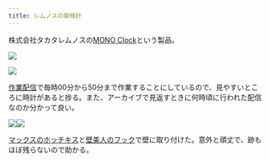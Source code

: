 ```yaml
---
title: レムノスの掛時計
---
```

株式会社タカタレムノスの[MONO Clock](https://www.amazon.co.jp/dp/B004UIT8BK)という製品。

![](https://lh6.googleusercontent.com/9actYyUxo_38pqxHuKsKUWqwaUBgCXw2ncfEnMo4lKnU_vSLORhQxXNfFnNE7wSNQX-zTI95G70lmk4stho8cCiWU2h2uR6_6LYMhvkPxzpXZeaoiu1-VcT2EKiCP2W8SNRkQXBZnt3KP5BE6n-AIsSwfZNLl5QVe_3J1joOcmqK2zkOxL3ZXAJh)

![](https://lh6.googleusercontent.com/I5ULWx26AnK5LCgp_-P89-CBiUDFaIUJ-o18g9GkXxVnpUM2NiN80FYV8V5412plkJL5WhR-itRO1YwTSZqW7kiTZ3oP4ibCaZ73iPiE8kjPKk47dbClYSEES1YaLZxATCISyajZP6O61UShEEO6rYa04agHZBvXofpHmUAYWAPiIBJb0z5eBzdf)

[作業配信](https://www.youtube.com/channel/UC5s-KpSDGzxWPWNv94PnJHw)で毎時00分から50分まで作業することにしているので、見やすいところに時計があると捗る。また、アーカイブで見返すときに何時頃に行われた配信なのか分かって良い。

![](https://lh5.googleusercontent.com/JnqnUBLjz2WpXo4G54MC-1zJCqfDZXCip08o_9OoobG7rjWkbkIJc5F_JZWsmCeY5ltv43Pfx5AB-pudaKdidalT2nRMLOlwuwFJEKUP4XfuFduEz4r0U_TJGYkwovzHfZ0blhIjSDl14QWoIIUH4G5FG1Ur7GUnjtKzs5juW9xnXxjsYvHQZCOn)![](https://lh3.googleusercontent.com/4MicDCoTjuVVkPq6PJ33idAsUWChFTTp46hKArYm51sLDuJvJR5QJB8dtH93Lbn7WDICPCT7AFhtm--zTNEkK5qIOea5qpzQ0EsywqgRS9ePlIsrN08EV4ORTAjLhSaoBmHkpcP3cIE5da8SLa-aJDG_OLC_uEyo1UosBsydMdc7-sEi_ixyfOlo)

[マックスのホッチキス](https://www.amazon.co.jp/dp/B000O9WRWG)と[壁美人のフック](https://www.amazon.co.jp/dp/B00CU78TDG)で壁に取り付けた。意外と頑丈で、跡もほぼ残らないので助かる。

